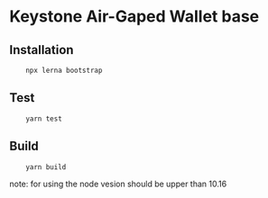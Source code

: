 # Keystone Air-Gaped Wallet base

## Installation

```
    npx lerna bootstrap
```

## Test

```
    yarn test
```

## Build

```
    yarn build
```

note: for using the node vesion should be upper than 10.16
